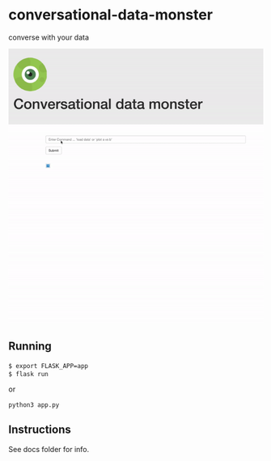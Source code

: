 # conversational-data-monster

converse with your data

![demo_video](static/demo/conversational_data_monster.gif)

<!--## Installation

Requirements:
```
npm install
```-->


## Running

```
$ export FLASK_APP=app
$ flask run
```
or
```
python3 app.py
```

## Instructions

See docs folder for info.
